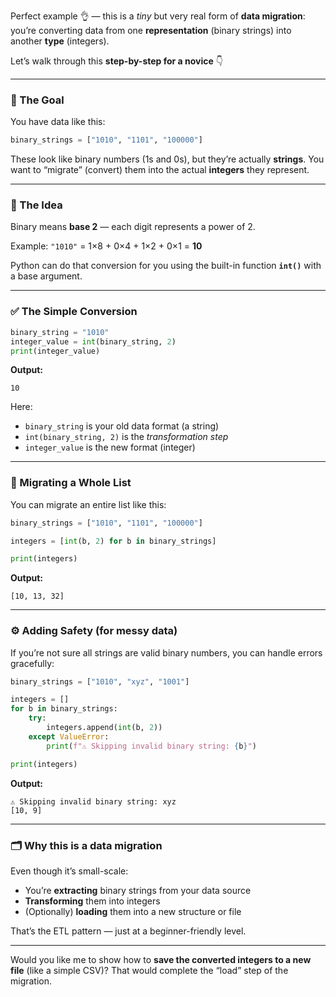 Perfect example 👌 — this is a *tiny* but very real form of **data migration**:
you’re converting data from one **representation** (binary strings) into another **type** (integers).

Let’s walk through this **step-by-step for a novice** 👇

---

### 🧩 The Goal

You have data like this:

```python
binary_strings = ["1010", "1101", "100000"]
```

These look like binary numbers (1s and 0s), but they’re actually **strings**.
You want to “migrate” (convert) them into the actual **integers** they represent.

---

### 🧠 The Idea

Binary means **base 2** — each digit represents a power of 2.

Example:
`"1010"` = 1×8 + 0×4 + 1×2 + 0×1 = **10**

Python can do that conversion for you using the built-in function **`int()`** with a base argument.

---

### ✅ The Simple Conversion

```python
binary_string = "1010"
integer_value = int(binary_string, 2)
print(integer_value)
```

**Output:**

```
10
```

Here:

* `binary_string` is your old data format (a string)
* `int(binary_string, 2)` is the *transformation step*
* `integer_value` is the new format (integer)

---

### 🔄 Migrating a Whole List

You can migrate an entire list like this:

```python
binary_strings = ["1010", "1101", "100000"]

integers = [int(b, 2) for b in binary_strings]

print(integers)
```

**Output:**

```
[10, 13, 32]
```

---

### ⚙️ Adding Safety (for messy data)

If you’re not sure all strings are valid binary numbers, you can handle errors gracefully:

```python
binary_strings = ["1010", "xyz", "1001"]

integers = []
for b in binary_strings:
    try:
        integers.append(int(b, 2))
    except ValueError:
        print(f"⚠️ Skipping invalid binary string: {b}")

print(integers)
```

**Output:**

```
⚠️ Skipping invalid binary string: xyz
[10, 9]
```

---

### 🗂️ Why this is a data migration

Even though it’s small-scale:

* You’re **extracting** binary strings from your data source
* **Transforming** them into integers
* (Optionally) **loading** them into a new structure or file

That’s the ETL pattern — just at a beginner-friendly level.

---

Would you like me to show how to **save the converted integers to a new file** (like a simple CSV)? That would complete the “load” step of the migration.
